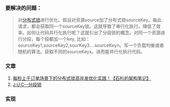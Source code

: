 ### 要解决的问题：
> 对[分布式锁](https://github.com/suosui/blog/wiki/%E5%88%86%E5%B8%83%E5%BC%8F%E9%94%81)进行优化。假设对资源source加了分布式锁sourceKey。每此请求，都会获取同一个sourceKey锁。这就导致了串行化执行。降低了效率。如何让代码并行化执行呢？这就引出了分段锁的概念。对同一个资源进行分段，每个段都加一个key, 比如：sourceKey1,sourceKey2,sourKey3....sourceKeyn。写一个负载均衡或者随机的算法。获取不同的sourceKeyx。进而能并行化执行代码。    
### 文章
1. [每秒上千订单场景下的分布式锁高并发优化实践！【石杉的架构笔记】](https://mp.weixin.qq.com/s/RLeujAj5rwZGNYMD0uLbrg)
2. [J.U.C--分段锁](https://blog.csdn.net/u010853261/article/details/54314486)
### 实现
